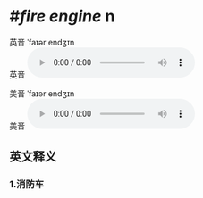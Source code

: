# ***\#fire engine*** n
英音 ˈfaɪər endʒɪn  
英音
<audio src="./media/fire engine1_AAC.aac" controls="controls"></audio>

美音 ˈfaɪər endʒɪn  
美音
<audio src="./media/fire engine2_AAC.aac" controls="controls"></audio>



  

英文释义
---
### 1.**消防车**  



